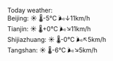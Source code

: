 Today weather:  
Beijing: ☀️   🌡️-5°C 🌬️↓11km/h  
Tianjin: ☀️   🌡️+0°C 🌬️↘11km/h  
Shijiazhuang: ☀️   🌡️-0°C 🌬️↖5km/h  
Tangshan: ☀️   🌡️-6°C 🌬️↘5km/h  
